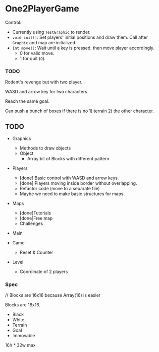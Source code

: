 # One2PlayerGame

Control:
- Currently using `TestGraphic` to render.
- `void init()`: Set players' initial positions and draw them. Call after `Graphic` and map are initialized.
- `int move()`: Wait until a key is pressed, then move player accordingly.
	- 0 for valid move.
	- 1 for quit (`Q`).

### TODO

Rodent's revenge but with two player.

WASD and arrow key for two characters.

Reach the same goal.

Can push a bunch of boxes if there is no 1) terrain 2) the other character.

## TODO

- Graphics
	- Methods to draw objects
	- Object
		- Array bit of Blocks with different pattern

- Players
	- [done] Basic control with WASD and arrow keys.
	- [done] Players moving inside border without overlapping.
	- Refactor code (move to a separate file)
	- Maybe we need to make basic structures for maps.

- Maps
	- [done]Tutorials
	- [done]Free map
	- Challenges

- Main

- Game
	- Reset & Counter

- Level
	- Coordinate of 2 players
### Spec
// Blocks are 16x16 because Array(16) is easier

Blocks are 16x16.
- Black
- White
- Terrain
- Goal
- Immovable

16h * 32w max
